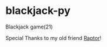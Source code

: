 # blackjack-py
Blackjack game(21)

Special Thanks to my old friend [Raptor](https://github.com/raptor1337)!


